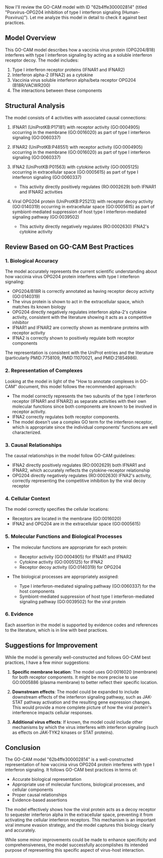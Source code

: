 Now I'll review the GO-CAM model with ID "62b4ffe300002814" (titled "Poxvirus-OPG204 inhibition of type I interferon signaling (Human-Poxvirus)"). Let me analyze this model in detail to check it against best practices.

## Model Overview

This GO-CAM model describes how a vaccinia virus protein (OPG204/B18) interferes with type I interferon signaling by acting as a soluble interferon receptor decoy. The model includes:

1. Type I interferon receptor proteins (IFNAR1 and IFNAR2)
2. Interferon alpha-2 (IFNA2) as a cytokine
3. Vaccinia virus soluble interferon alpha/beta receptor OPG204 (B18R/VACWR200)
4. The interactions between these components

## Structural Analysis

The model consists of 4 activities with associated causal connections:

1. IFNAR1 (UniProtKB:P17181) with receptor activity (GO:0004905) occurring in the membrane (GO:0016020) as part of type I interferon signaling (GO:0060337)

2. IFNAR2 (UniProtKB:P48551) with receptor activity (GO:0004905) occurring in the membrane (GO:0016020) as part of type I interferon signaling (GO:0060337)

3. IFNA2 (UniProtKB:P01563) with cytokine activity (GO:0005125) occurring in extracellular space (GO:0005615) as part of type I interferon signaling (GO:0060337)
   - This activity directly positively regulates (RO:0002629) both IFNAR1 and IFNAR2 activities

4. Viral OPG204 protein (UniProtKB:P25213) with receptor decoy activity (GO:0140319) occurring in extracellular space (GO:0005615) as part of symbiont-mediated suppression of host type I interferon-mediated signaling pathway (GO:0039502)
   - This activity directly negatively regulates (RO:0002630) IFNA2's cytokine activity

## Review Based on GO-CAM Best Practices

### 1. Biological Accuracy

The model accurately represents the current scientific understanding about how vaccinia virus OPG204 protein interferes with type I interferon signaling:

- OPG204/B18R is correctly annotated as having receptor decoy activity (GO:0140319)
- The virus protein is shown to act in the extracellular space, which matches its known biology
- OPG204 directly negatively regulates interferon alpha-2's cytokine activity, consistent with the literature showing it acts as a competitive inhibitor
- IFNAR1 and IFNAR2 are correctly shown as membrane proteins with receptor activity
- IFNA2 is correctly shown to positively regulate both receptor components

The representation is consistent with the UniProt entries and the literature (particularly PMID:7758109, PMID:11070021, and PMID:21854986).

### 2. Representation of Complexes

Looking at the model in light of the "How to annotate complexes in GO-CAM" document, this model follows the recommended approach:

- The model correctly represents the two subunits of the type I interferon receptor (IFNAR1 and IFNAR2) as separate activities with their own molecular functions since both components are known to be involved in receptor activity.
- IFNA2 correctly regulates both receptor components.
- The model doesn't use a complex GO term for the interferon receptor, which is appropriate since the individual components' functions are well characterized.

### 3. Causal Relationships

The causal relationships in the model follow GO-CAM guidelines:

- IFNA2 directly positively regulates (RO:0002629) both IFNAR1 and IFNAR2, which accurately reflects the cytokine-receptor relationship
- OPG204 directly negatively regulates (RO:0002630) IFNA2's activity, correctly representing the competitive inhibition by the viral decoy receptor

### 4. Cellular Context

The model correctly specifies the cellular locations:
- Receptors are located in the membrane (GO:0016020)
- IFNA2 and OPG204 are in the extracellular space (GO:0005615)

### 5. Molecular Functions and Biological Processes

- The molecular functions are appropriate for each protein:
  - Receptor activity (GO:0004905) for IFNAR1 and IFNAR2
  - Cytokine activity (GO:0005125) for IFNA2
  - Receptor decoy activity (GO:0140319) for OPG204

- The biological processes are appropriately assigned:
  - Type I interferon-mediated signaling pathway (GO:0060337) for the host components
  - Symbiont-mediated suppression of host type I interferon-mediated signaling pathway (GO:0039502) for the viral protein

### 6. Evidence

Each assertion in the model is supported by evidence codes and references to the literature, which is in line with best practices.

## Suggestions for Improvement

While the model is generally well-constructed and follows GO-CAM best practices, I have a few minor suggestions:

1. **Specific membrane location**: The model uses GO:0016020 (membrane) for both receptor components. It might be more precise to use GO:0005886 (plasma membrane) to better reflect their specific location.

2. **Downstream effects**: The model could be expanded to include downstream effects of the interferon signaling pathway, such as JAK-STAT pathway activation and the resulting gene expression changes. This would provide a more complete picture of how the viral protein's interference impacts cellular responses.

3. **Additional virus effects**: If known, the model could include other mechanisms by which the virus interferes with interferon signaling (such as effects on JAK-TYK2 kinases or STAT proteins).

## Conclusion

The GO-CAM model "62b4ffe300002814" is a well-constructed representation of how vaccinia virus OPG204 protein interferes with type I interferon signaling. It follows GO-CAM best practices in terms of:

- Accurate biological representation
- Appropriate use of molecular functions, biological processes, and cellular components
- Proper causal relationships
- Evidence-based assertions

The model effectively shows how the viral protein acts as a decoy receptor to sequester interferon alpha in the extracellular space, preventing it from activating the cellular interferon receptors. This mechanism is an important viral immune evasion strategy, and the model captures this biology clearly and accurately.

While some minor improvements could be made to enhance specificity and comprehensiveness, the model successfully accomplishes its intended purpose of representing this specific aspect of virus-host interaction.